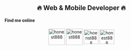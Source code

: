 <h2 align="center">🔥 Web & Mobile Developer 🔥</h2>

<h4>Find me online</h5>
<div align="center">
  <a href="https://discord.gg/honest888" target="blank" sytle={margin-right:-4px;} ><img align="center" src="https://cdn0.iconfinder.com/data/icons/free-social-media-set/24/discord-512.png" alt="honest888" height="54px" width="54px"/></a>
  <a href="https://t.me/honest8888" target="blank"><img align="center" src="https://cdn0.iconfinder.com/data/icons/tuts/256/telegram.png" alt="honest888" height="54px" width="54px" /></a>
  <a href="https://join.skype.com/invite/ORViDdbMeCnR" target="blank"><img align="center" src="https://cdn1.iconfinder.com/data/icons/social-icon-1-1/512/social_style_1_skype-512.png" alt="hoenst888" height="48px" width="48px"/></a>
  <a href="https://wa.me/17162208652" target="blank"><img align="center" src="https://cdn0.iconfinder.com/data/icons/social-circle-3/72/Whatsapp-512.png" alt="honest888" height="48px" width="48px" /></a>
<div>
</p>
<!-- Proudly created with GPRM ( https://gprm.itsvg.in ) -->
